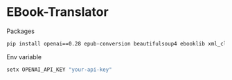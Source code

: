 # EBook-Translator

Packages
```sh
pip install openai==0.28 epub-conversion beautifulsoup4 ebooklib xml_cleaner
```

Env variable
```cmd
setx OPENAI_API_KEY "your-api-key"
```
